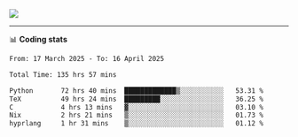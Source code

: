 <picture>
  <source
  srcset="https://github-readme-stats.vercel.app/api?username=sant0s12&show_icons=true&theme=dark"
  media="(prefers-color-scheme: dark)"
  />
  <source
  srcset="https://github-readme-stats.vercel.app/api?username=sant0s12&show_icons=true"
  media="(prefers-color-scheme: light)"
  />
  <img src="https://github-readme-stats.vercel.app/api?username=sant0s12&show_icons=true" />
</picture>

---

📊 **Coding stats**

<!--START_SECTION:waka-->

```txt
From: 17 March 2025 - To: 16 April 2025

Total Time: 135 hrs 57 mins

Python       72 hrs 40 mins  █████████████▒░░░░░░░░░░░   53.31 %
TeX          49 hrs 24 mins  █████████░░░░░░░░░░░░░░░░   36.25 %
C            4 hrs 13 mins   ▓░░░░░░░░░░░░░░░░░░░░░░░░   03.10 %
Nix          2 hrs 21 mins   ▒░░░░░░░░░░░░░░░░░░░░░░░░   01.73 %
hyprlang     1 hr 31 mins    ▒░░░░░░░░░░░░░░░░░░░░░░░░   01.12 %
```

<!--END_SECTION:waka-->
